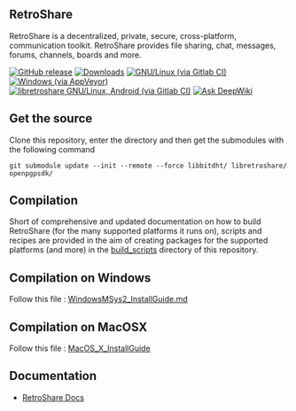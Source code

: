 ## RetroShare

RetroShare is a decentralized, private, secure, cross-platform, communication
toolkit.
RetroShare provides file sharing, chat, messages, forums, channels, boards and more.

[![GitHub release](https://img.shields.io/github/release/retroshare/retroshare.svg?label=latest%20release)](https://github.com/zapek/Xeres/releases/latest)
[![Downloads](https://img.shields.io/github/downloads/retroshare/retroshare/total)](https://github.com/retroshare/retroshare/releases/latest)
[![GNU/Linux (via Gitlab CI)](https://gitlab.com/RetroShare/RetroShare/badges/master/pipeline.svg)](https://gitlab.com/RetroShare/RetroShare/-/commits/master)
[![Windows (via AppVeyor)](https://ci.appveyor.com/api/projects/status/github/RetroShare/RetroShare?svg=true)](https://ci.appveyor.com/project/RetroShare58622/retroshare")
[![libretroshare GNU/Linux, Android (via Gitlab CI)](https://gitlab.com/RetroShare/libretroshare/badges/master/pipeline.svg)](https://gitlab.com/RetroShare/libretroshare/-/commits/master)
[![Ask DeepWiki](https://deepwiki.com/badge.svg)](https://deepwiki.com/RetroShare/RetroShare)

## Get the source

Clone this repository, enter the directory and then get the submodules with the
following command

    git submodule update --init --remote --force libbitdht/ libretroshare/ openpgpsdk/



## Compilation

Short of comprehensive and updated documentation on how to build RetroShare
(for the many supported platforms it runs on), scripts and recipes are provided
in the aim of creating packages for the supported platforms (and more)
in the [build_scripts](https://github.com/RetroShare/RetroShare/tree/master/build_scripts) directory of this repository.

## Compilation on Windows
Follow this file : [WindowsMSys2_InstallGuide.md](https://github.com/RetroShare/RetroShare/blob/master/build_scripts/Windows-msys2/WindowsMSys2_InstallGuide.md)

## Compilation on MacOSX

Follow this file : [MacOS_X_InstallGuide](https://github.com/RetroShare/RetroShare/blob/master/build_scripts/OSX/MacOS_X_InstallGuide.md)

## Documentation

- [RetroShare Docs](https://retrosharedocs.readthedocs.io/en/latest/)

